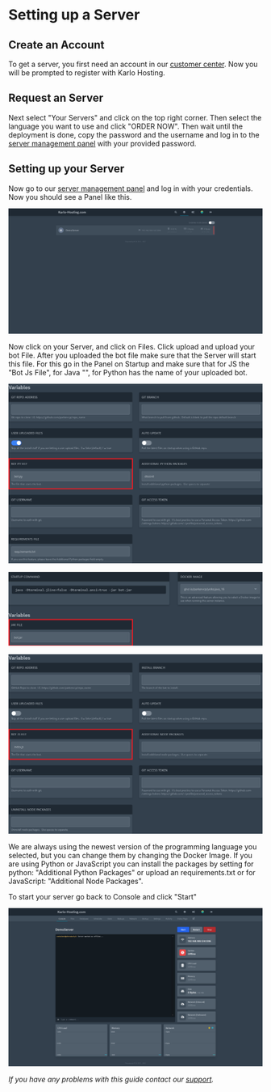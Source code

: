 # Setting up a Server

## Create an Account

To get a server, you first need an account in our [customer center](https://karlo-hosting.com/dash/home). Now you will be prompted to register with Karlo Hosting.

## Request an Server

Next select "Your Servers" and click on the top right corner. Then select the language you want to use and click "ORDER NOW". Then wait until the deployment is done, copy the password and the username and log in to the [server management panel](https://panel.karlo-hosting.com/) with your provided password.

## Setting up your Server

Now go to our [server management panel](https://panel.karlo-hosting.com/) and log in with your credentials. Now you should see a Panel like this.&#x20;

![Dashboard](../_media/Screenshot%202022-08-08%20at%2013-24-09%20Dashboard.png)

Now click on your Server, and click on Files. Click upload and upload your bot File. After you uploaded the bot file make sure that the Server will start this file. For this go in the Panel on Startup and make sure that for JS the "Bot Js File", for Java "", for Python has the name of your uploaded bot.

![DemoServer Startup Settings 1](../_media/Screenshot%202022-08-08%20at%2016-01-20%20DemoServer%20Startup%20Settings.png)

![DemoServer Startup Settings 2](../_media/Screenshot%202022-08-08%20at%2016-01-56%20DemoServer%20Startup%20Settings.png)

![DemoServer Startup Settings 3](../_media/Screenshot%202022-08-08%20at%2015-59-19%20DemoServer%20Startup%20Settings.png)

We are always using the newest version of the programming language you selected, but you can change them by changing the Docker Image. If you are using Python or JavaScript you can install the packages by setting for python: "Additional Python Packages" or upload an requirements.txt or for JavaScript: "Additional Node Packages".

To start your server go back to Console and click "Start"

![20DemoServer Console](../_media/Screenshot%202022-08-08%20at%2016-12-19%20DemoServer%20Console.png)

_If you have any problems with this guide contact our_ [_support_](https://customer.karlo-hosting.com/)_._
